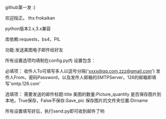 
github第一发 :)

欢迎指正。
thx:frokaikan

python版本2.x,3.x兼容

库依赖:requests，bs4，PIL

功能:发送美图电子邮件给好友



所有设置选项均填制在config.py内
设置包含：

必填项：
收件人To可填写多人以逗号分隔('xxxx@qq.com,zzz@gmail.com')
发件人From，密码Password，以及发件人邮箱的SMTPServer，126的邮箱即填写'smtp.126.com'

选填项：
需要发送的邮件标题:title
美图的数量:Picture_quantity
是否保存图片到本地，True保存，False不保存:Save_pic
保存图片的文件夹位置:Dirname

所有设置填写好后，执行send.py即可收到邮件了哟


